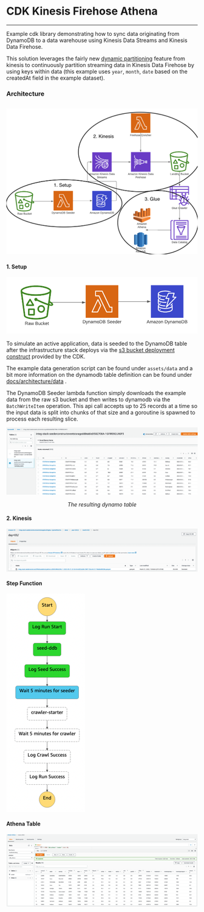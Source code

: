 # CDK Kinesis Firehose Athena

---
Example cdk library demonstrating how to sync data originating from DynamoDB to a data warehouse using Kinesis Data
Streams and Kinesis Data Firehose.

This solution leverages the fairly
new [dynamic partitioning](https://docs.aws.amazon.com/firehose/latest/dev/dynamic-partitioning.html) feature from
kinesis to continuously partition streaming data in Kinesis Data Firehose by using keys within data (this example
uses `year`, `month`, `date` based on the createdAt field in the example dataset).

### Architecture

![](./docs/images/arch.png)
---

#### 1. Setup

![](./docs/images/setup.png)

To simulate an active application, data is seeded to the DynamoDB table after the infrastructure stack deploys via
the [s3 bucket deployment construct](https://docs.aws.amazon.com/cdk/api/v2/docs/aws-cdk-lib.aws_s3_deployment.BucketDeployment.html)
provided by the CDK.

The example data generation script can be found under `assets/data` and a bit more information on the dynamodb table
definition can be found
under [docs/architecture/data](https://github.com/bcgalvin/cdk-kinesis-firehose-athena/tree/main/docs/architecture/data)
.

The DynamoDB Seeder lambda function simply downloads the example data from the raw s3 bucket and then writes to dynamodb
via the `BatchWriteItem` operation. This api call accepts up to 25 records at a time so the input data is split into
chunks of that size and a goroutine is spawned to process each resulting slice.

![](./docs/images/dynamo.png)
<div style="text-align: center;"><i>The resulting dynamo table</i></div>   

#### 2. Kinesis

![](./docs/images/s3.png)

#### Step Function

![](./docs/images/step-function.png)

#### Athena Table

![](./docs/images/glue-table.png)